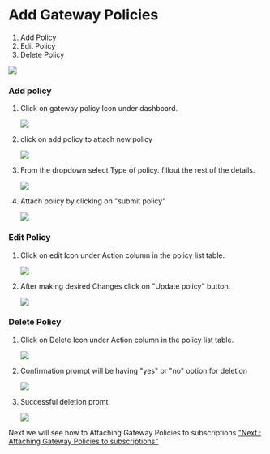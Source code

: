 



# Add Gateway Policies

1.  Add Policy
2.  Edit Policy
3.  Delete Policy

![](../images/dashboard/gateway-policies/gateway-policies-01.png)

### Add policy

1.  Click on gateway policy Icon under dashboard.

    ![](../images/dashboard/gateway-policies/gateway-policies-02.png)

2.  click on add policy to attach new policy

    ![](../images/dashboard/gateway-policies/gateway-policies-03.png)

3.  From the dropdown select Type of policy. fillout the rest of the
    details.

    ![](../images/dashboard/gateway-policies/gateway-policies-04.png)

4.  Attach policy by clicking on \"submit policy\"

    ![](../images/dashboard/gateway-policies/gateway-policies-05.png)

### Edit Policy

1.  Click on edit Icon under Action column in the policy list table.

    ![](../images/dashboard/gateway-policies/gateway-policies-06.png)

2.  After making desired Changes click on \"Update policy\" button.

    ![](../images/dashboard/gateway-policies/gateway-policies-07.png)

### Delete Policy

1.  Click on Delete Icon under Action column in the policy list table.

    ![](../images/dashboard/gateway-policies/gateway-policies-08.png)

2.  Confirmation prompt will be having \"yes\" or \"no\" option for
    deletion

    ![](../images/dashboard/gateway-policies/gateway-policies-09.png)

3.  Successful deletion promt.

    ![](../images/dashboard/gateway-policies/gateway-policies-10.png)



Next we will see how to Attaching Gateway Policies to subscriptions
[\"Next : Attaching Gateway Policies to
subscriptions\"](attach_gateway_policy_to_subscriptions)






